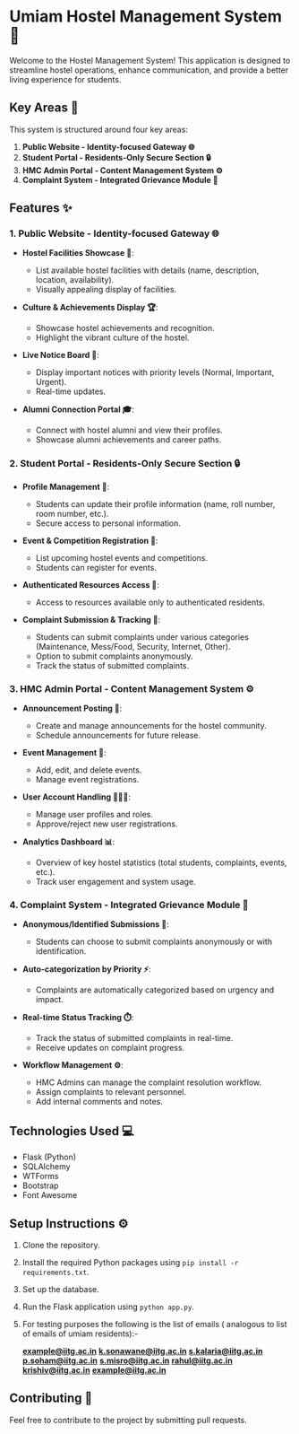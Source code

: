 # Umiam Hostel Management System 🏢

Welcome to the Hostel Management System! This application is designed to streamline hostel operations, enhance communication, and provide a better living experience for students.

## Key Areas 🎯

This system is structured around four key areas:

1.  **Public Website - Identity-focused Gateway 🌐**
2.  **Student Portal - Residents-Only Secure Section 🔒**
3.  **HMC Admin Portal - Content Management System ⚙️**
4.  **Complaint System - Integrated Grievance Module 📝**

## Features ✨

### 1. Public Website - Identity-focused Gateway 🌐

-   **Hostel Facilities Showcase 🏢**:
    -   List available hostel facilities with details (name, description, location, availability).
    -   Visually appealing display of facilities.

-   **Culture & Achievements Display 🏆**:
    -   Showcase hostel achievements and recognition.
    -   Highlight the vibrant culture of the hostel.

-   **Live Notice Board 📢**:
    -   Display important notices with priority levels (Normal, Important, Urgent).
    -   Real-time updates.

-   **Alumni Connection Portal 🎓**:
    -   Connect with hostel alumni and view their profiles.
    -   Showcase alumni achievements and career paths.

### 2. Student Portal - Residents-Only Secure Section 🔒

-   **Profile Management 👤**:
    -   Students can update their profile information (name, roll number, room number, etc.).
    -   Secure access to personal information.

-   **Event & Competition Registration 🎉**:
    -   List upcoming hostel events and competitions.
    -   Students can register for events.

-   **Authenticated Resources Access 🔑**:
    -   Access to resources available only to authenticated residents.

-   **Complaint Submission & Tracking 📝**:
    -   Students can submit complaints under various categories (Maintenance, Mess/Food, Security, Internet, Other).
    -   Option to submit complaints anonymously.
    -   Track the status of submitted complaints.

### 3. HMC Admin Portal - Content Management System ⚙️

-   **Announcement Posting 📢**:
    -   Create and manage announcements for the hostel community.
    -   Schedule announcements for future release.

-   **Event Management 🎉**:
    -   Add, edit, and delete events.
    -   Manage event registrations.

-   **User Account Handling 🧑‍🤝‍🧑**:
    -   Manage user profiles and roles.
    -   Approve/reject new user registrations.

-   **Analytics Dashboard 📊**:
    -   Overview of key hostel statistics (total students, complaints, events, etc.).
    -   Track user engagement and system usage.

### 4. Complaint System - Integrated Grievance Module 📝

-   **Anonymous/Identified Submissions 👤**:
    -   Students can choose to submit complaints anonymously or with identification.

-   **Auto-categorization by Priority ⚡**:
    -   Complaints are automatically categorized based on urgency and impact.

-   **Real-time Status Tracking ⏱️**:
    -   Track the status of submitted complaints in real-time.
    -   Receive updates on complaint progress.

-   **Workflow Management ⚙️**:
    -   HMC Admins can manage the complaint resolution workflow.
    -   Assign complaints to relevant personnel.
    -   Add internal comments and notes.

## Technologies Used 💻

-   Flask (Python)
-   SQLAlchemy
-   WTForms
-   Bootstrap
-   Font Awesome

## Setup Instructions ⚙️

1.  Clone the repository.
2.  Install the required Python packages using `pip install -r requirements.txt`.
3.  Set up the database.
4.  Run the Flask application using `python app.py`.
5.  For testing purposes the following is the list of emails ( analogous to list of emails of umiam residents):-

    **example@iitg.ac.in**
    **k.sonawane@iitg.ac.in**
    **s.kalaria@iitg.ac.in**
    **p.soham@iitg.ac.in**
    **s.misro@iitg.ac.in**
    **rahul@iitg.ac.in**
    **krishiv@iitg.ac.in**
    **example@iitg.ac.in**

## Contributing 🤝

Feel free to contribute to the project by submitting pull requests.
